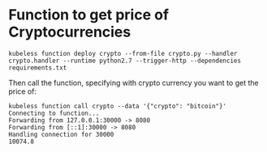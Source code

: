 # Function to get price of Cryptocurrencies

```
kubeless function deploy crypto --from-file crypto.py --handler crypto.handler --runtime python2.7 --trigger-http --dependencies requirements.txt
```

Then call the function, specifying with crypto currency you want to get the price of:

```
kubeless function call crypto --data '{"crypto": "bitcoin"}'
Connecting to function...
Forwarding from 127.0.0.1:30000 -> 8080
Forwarding from [::1]:30000 -> 8080
Handling connection for 30000
10074.8
```


